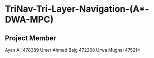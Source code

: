 # TriNav-Tri-Layer-Navigation-(A*-DWA-MPC)
## Project Member
Ayan Ali   478389
Umer Ahmed Baig  472268
Urwa Mughal  475214
